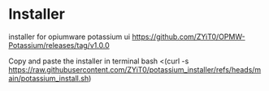 # Installer 
installer for opiumware potassium ui
https://github.com/ZYiT0/OPMW-Potassium/releases/tag/v1.0.0

Copy and paste the installer in terminal
bash <(curl -s https://raw.githubusercontent.com/ZYiT0/potassium_installer/refs/heads/main/potassium_install.sh)
